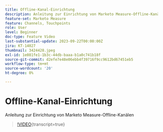 ```yaml
---
title: Offline-Kanal-Einrichtung
description: Anleitung zur Einrichtung von Marketo Measure-Offline-Kanälen
feature-set: Marketo Measure
feature: Channels, Touchpoints
role: User
level: Beginner
doc-type: Feature Video
last-substantial-update: 2023-09-22T00:00:00Z
jira: KT-14027
thumbnail: 3424428.jpeg
exl-id: 1e081fe1-1b3c-44db-baaa-b1a0c741b18f
source-git-commit: d2efe7e48e06ebb4f39716f9cc9612bd67451eb5
workflow-type: tm+mt
source-wordcount: '20'
ht-degree: 0%

---
```


# Offline-Kanal-Einrichtung

Anleitung zur Einrichtung von Marketo Measure-Offline-Kanälen

>[!VIDEO](https://video.tv.adobe.com/v/3424428/?learn=on){transcript=true}
